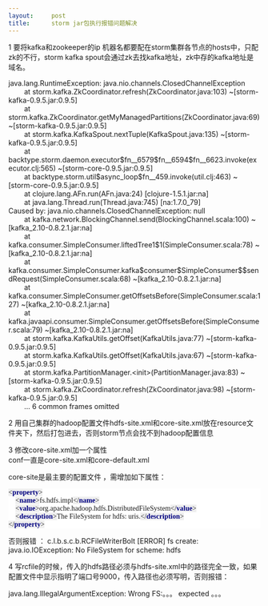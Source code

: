 ```yaml
---
layout:     post
title:      storm jar包执行报错问题解决
---
```

<div id="article_content" class="article_content clearfix csdn-tracking-statistics" data-pid="blog" data-mod="popu_307" data-dsm="post">
								            <link rel="stylesheet" href="https://csdnimg.cn/release/phoenix/template/css/ck_htmledit_views-f76675cdea.css">
						<div class="htmledit_views" id="content_views">
                
<p>1 要将kafka和zookeeper的ip 机器名都要配在storm集群各节点的hosts中，只配zk的不行，storm kafka spout会通过zk去找kafka地址，zk中存的kafka地址是域名。</p>
<p>java.lang.RuntimeException: java.nio.channels.ClosedChannelException<br>
        at storm.kafka.ZkCoordinator.refresh(ZkCoordinator.java:103) ~[storm-kafka-0.9.5.jar:0.9.5]<br>
        at storm.kafka.ZkCoordinator.getMyManagedPartitions(ZkCoordinator.java:69) ~[storm-kafka-0.9.5.jar:0.9.5]<br>
        at storm.kafka.KafkaSpout.nextTuple(KafkaSpout.java:135) ~[storm-kafka-0.9.5.jar:0.9.5]<br>
        at backtype.storm.daemon.executor$fn__6579$fn__6594$fn__6623.invoke(executor.clj:565) ~[storm-core-0.9.5.jar:0.9.5]<br>
        at backtype.storm.util$async_loop$fn__459.invoke(util.clj:463) ~[storm-core-0.9.5.jar:0.9.5]<br>
        at clojure.lang.AFn.run(AFn.java:24) [clojure-1.5.1.jar:na]<br>
        at java.lang.Thread.run(Thread.java:745) [na:1.7.0_79]<br>
Caused by: java.nio.channels.ClosedChannelException: null<br>
        at kafka.network.BlockingChannel.send(BlockingChannel.scala:100) ~[kafka_2.10-0.8.2.1.jar:na]<br>
        at kafka.consumer.SimpleConsumer.liftedTree1$1(SimpleConsumer.scala:78) ~[kafka_2.10-0.8.2.1.jar:na]<br>
        at kafka.consumer.SimpleConsumer.kafka$consumer$SimpleConsumer$$sendRequest(SimpleConsumer.scala:68) ~[kafka_2.10-0.8.2.1.jar:na]<br>
        at kafka.consumer.SimpleConsumer.getOffsetsBefore(SimpleConsumer.scala:127) ~[kafka_2.10-0.8.2.1.jar:na]<br>
        at kafka.javaapi.consumer.SimpleConsumer.getOffsetsBefore(SimpleConsumer.scala:79) ~[kafka_2.10-0.8.2.1.jar:na]<br>
        at storm.kafka.KafkaUtils.getOffset(KafkaUtils.java:77) ~[storm-kafka-0.9.5.jar:0.9.5]<br>
        at storm.kafka.KafkaUtils.getOffset(KafkaUtils.java:67) ~[storm-kafka-0.9.5.jar:0.9.5]<br>
        at storm.kafka.PartitionManager.&lt;init&gt;(PartitionManager.java:83) ~[storm-kafka-0.9.5.jar:0.9.5]<br>
        at storm.kafka.ZkCoordinator.refresh(ZkCoordinator.java:98) ~[storm-kafka-0.9.5.jar:0.9.5]<br>
        ... 6 common frames omitted<br></p>
<p>2 用自己集群的hadoop配置文件hdfs-site.xml和core-site.xml放在resource文件夹下，然后打包进去，否则storm节点会找不到hadoop配置信息</p>
<p>3 修改core-site.xml加一个属性<br>
conf一直是core-site.xml和core-default.xml</p>
<p>core-site是最主要的配置文件 ，需增加如下属性：</p>
<p></p>
<pre style="font-family:'宋体';font-size:10.5pt;background-color:rgb(255,255,255);"><span style="background-color:#efefef;">&lt;</span><span style="color:#000080;background-color:#efefef;"><strong>property</strong></span><span style="background-color:#efefef;">&gt;</span>
    <span style="background-color:#efefef;">&lt;</span><span style="color:#000080;background-color:#efefef;"><strong>name</strong></span><span style="background-color:#efefef;">&gt;</span>fs.hdfs.impl<span style="background-color:#efefef;">&lt;/</span><span style="color:#000080;background-color:#efefef;"><strong>name</strong></span><span style="background-color:#efefef;">&gt;</span>
    <span style="background-color:#efefef;">&lt;</span><span style="color:#000080;background-color:#efefef;"><strong>value</strong></span><span style="background-color:#efefef;">&gt;</span>org.apache.hadoop.hdfs.DistributedFileSystem<span style="background-color:#efefef;">&lt;/</span><span style="color:#000080;background-color:#efefef;"><strong>value</strong></span><span style="background-color:#efefef;">&gt;</span>
    <span style="background-color:#efefef;">&lt;</span><span style="color:#000080;background-color:#efefef;"><strong>description</strong></span><span style="background-color:#efefef;">&gt;</span>The FileSystem for hdfs: uris.<span style="background-color:#efefef;">&lt;/</span><span style="color:#000080;background-color:#efefef;"><strong>description</strong></span><span style="background-color:#efefef;">&gt;</span>
<span style="background-color:#efefef;">&lt;/</span><span style="color:#000080;background-color:#efefef;"><strong>property</strong></span><span style="background-color:#efefef;">&gt;</span></pre>
否则报错 ： c.l.b.s.c.b.RCFileWriterBolt [ERROR] fs create: java.io.IOException: No FileSystem for scheme: hdfs
<p></p>
<p>4 写rcfile的时候，传入的hdfs路径必须与hdfs-site.xml中的路径完全一致，如果配置文件中显示指明了端口号9000，传入路径也必须写明，否则报错：</p>
<p>java.lang.IllegalArgumentException: Wrong FS:。。。 expected 。。。<br></p>
<p><br></p>
            </div>
                </div>